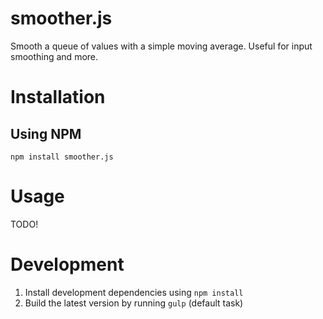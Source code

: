 # smoother.js

Smooth a queue of values with a simple moving average. Useful for input smoothing and more.

# Installation

## Using NPM

    npm install smoother.js

# Usage

TODO!

# Development

1. Install development dependencies using `npm install`
2. Build the latest version by running `gulp` (default task)
